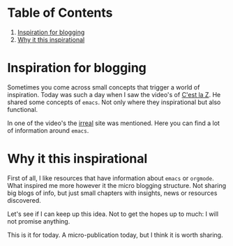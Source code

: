 
# Table of Contents

1.  [Inspiration for blogging](#org8d3a588)
2.  [Why it this inspirational](#org0d6a2ef)



<a id="org8d3a588"></a>

# Inspiration for blogging

Sometimes you come across small concepts that trigger a world of inspiration. Today was such a day when I saw the video's of [C'est la Z](https://cestlaz.github.io/stories/emacs/). He shared some concepts of `emacs`. Not only where they inspirational but also functional.  

In one of the video's the [irreal](https://irreal.org/blog/?p=11433) site was mentioned. Here you can find a lot of information around `emacs`.


<a id="org0d6a2ef"></a>

# Why it this inspirational

First of all, I like resources that have information about `emacs` or `orgmode`. What inspired me more however it the micro blogging structure. Not sharing big blogs of info, but just small chapters with insights, news or resources discovered.

Let's see if I can keep up this idea. Not to get the hopes up to much: I will not promise anything.

This is it for today. A micro-publication today, but I think it is worth sharing.

